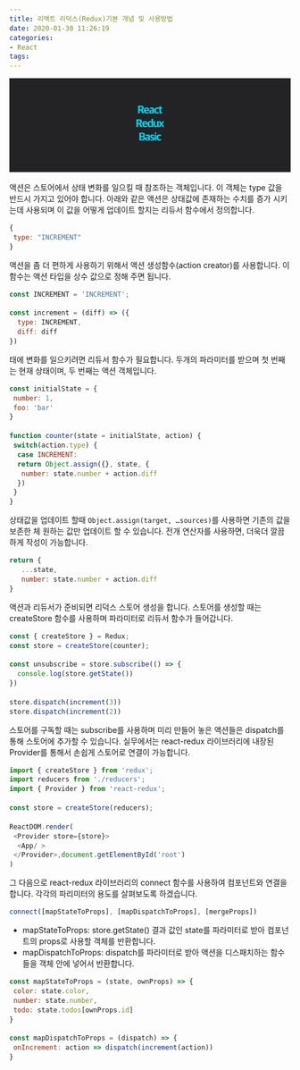 ```yaml
---
title: 리액트 리덕스(Redux)기본 개념 및 사용방법
date: 2020-01-30 11:26:19
categories:
- React
tags:
---
```


![](/image/react-redux-basic/1.png)

액션은 스토어에서 상태 변화를 일으킬 때 참조하는 객체입니다. 이 객체는 type 값을 반드시 가지고 있어야 합니다. 아래와 같은 액션은 상태값에 존재하는 수치를 증가 시키는데 사용되며 이 값을 어떻게 업데이트 할지는 리듀서 함수에서 정의합니다.

```js
{
 type: "INCREMENT"
}
```

액션을 좀 더 편하게 사용하기 위해서 액션 생성함수(action creator)를 사용합니다. 이 함수는 액션 타입을 상수 값으로 정해 주면 됩니다.

```js
const INCREMENT = 'INCREMENT';

const increment = (diff) => ({
  type: INCREMENT,
  diff: diff
})
```

태에 변화를 일으키려면 리듀서 함수가 필요합니다. 두개의 파라미터를 받으며 첫 번째는 현재 상태이며, 두 번째는 액션 객체입니다.

```js
const initialState = {
 number: 1,
 foo: 'bar'
}

function counter(state = initialState, action) {
 switch(action.type) {
  case INCREMENT:
  return Object.assign({}, state, {
   number: state.number + action.diff
  })
 }
}
```

상태값을 업데이트 할때 `Object.assign(target, …sources)`를 사용하면 기존의 값을 보존한 체 원하는 값만 업데이트 할 수 있습니다. 전개 연산자를 사용하면, 더욱더 깔끔하게 작성이 가능합니다.

```js
return {
   ...state,
   number: state.number + action.diff
}
```

액션과 리듀서가 준비되면 리덕스 스토어 생성을 합니다. 스토어를 생성할 때는 createStore 함수를 사용하며 파라미터로 리듀서 함수가 들어갑니다.

```js
const { createStore } = Redux;
const store = createStore(counter);

const unsubscribe = store.subscribe(() => {
  console.log(store.getState())
})

store.dispatch(increment(3))
store.dispatch(increment(2))
```

스토어를 구독할 때는 subscribe를 사용하며 미리 만들어 놓은 액션들은 dispatch를 통해 스토어에 추가할 수 있습니다. 실무에서는 react-redux 라이브러리에 내장된 Provider를 통해서 손쉽게 스토어로 연결이 가능합니다.

```js
import { createStore } from 'redux';
import reducers from './reducers';
import { Provider } from 'react-redux';

const store = createStore(reducers);

ReactDOM.render(
 <Provider store={store}>
  <App/ >
 </Provider>,document.getElementById('root')
)
```

그 다음으로 react-redux 라이브러리의 connect 함수를 사용하여 컴포넌트와 연결을 합니다. 각각의 파리미터의 용도를 살펴보도록 하겠습니다.

```js
connect([mapStateToProps], [mapDispatchToProps], [mergeProps])
```

- mapStateToProps: store.getState() 결과 값인 state를 파라미터로 받아 컴포넌트의 props로 사용할 객체를 반환합니다.
- mapDispatchToProps: dispatch를 파라미터로 받아 액션을 디스패치하는 함수들을 객체 안에 넣어서 반환합니다.

```js
const mapStateToProps = (state, ownProps) => {
 color: state.color,
 number: state.number,
 todo: state.todos[ownProps.id]
}

const mapDispatchToProps = (dispatch) => {
 onIncrement: action => dispatch(increment(action))
}
```